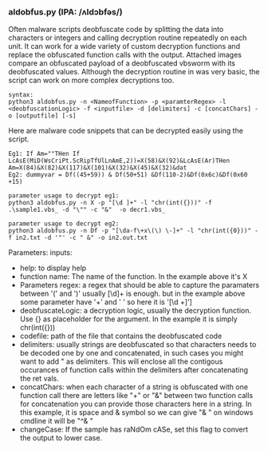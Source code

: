 ### aldobfus.py (IPA: /ʌldɔbfəs/)

Often malware scripts deobfuscate code by splitting the data into characters or integers and calling decryption routine repeatedly on each unit.
It can work for a wide variety of custom decryption functions and replace the obfuscated function calls with the output.
Attached images compare an obfuscated payload of a deobfuscated vbsworm with its deobfuscated values. Although the decryption routine in was very basic, the script can work on more complex decryptions too. 

~~~
syntax:
python3 aldobfus.py -n <NameofFunction> -p <paramterRegex> -l <deobfuscationLogic> -f <inputfile> -d [delimiters] -c [concatChars] -o [outputfile] [-s]

~~~

Here are malware code snippets that can be decrypted easily using the script.
~~~
Eg1: If Am=""THen If LcAsE(MiD(WsCriPt.ScRipTfUlLnAmE,2))=X(58)&X(92)&LcAsE(Ar)THen Am=X(84)&X(82)&X(117)&X(101)&X(32)&X(45)&X(32)&dat
Eg2: dummyvar = Df((45+59)) & Df(50+51) &Df(110-2)&Df(0x6c)&Df(0x60 +15)

parameter usage to decrypt eg1:	
python3 aldobfus.py -n X -p "[\d ]+" -l "chr(int({}))" -f .\sample1.vbs_ -d "\"" -c "&"  -o decr1.vbs_

parameter usage to decrypt eg2:
python3 aldobfus.py -n Df -p "[\da-f\+x\(\) \-]+" -l "chr(int({0}))" -f in2.txt -d '"' -c " &" -o in2.out.txt
~~~



Parameters:
inputs:
- help: to display help
- function name: The name of the function. In the example above it's X
- Parameters regex: a regex that should be able to capture the paramaters between '(' and ')'
				 usually [\d]+ is enough. but in the example above some parameter have '+' and ' ' so here it is '[\d \+]']
- deobfuscateLogic: a decryption logic, usually the decryption function. Use {} as placeholder for the argument.
			 In the example it is simply chr(int({}))
- codefile: path of the file that contains the deobfuscated code
- delimiters: usually strings are deobfuscated so that characters needs to be decoded one by one and concatenated, in such cases you might want to
	   add " as delimiters. This will enclose all the contigous occurances of function calls within the delimiters after concatenating the ret vals.
- concatChars: when each character of a string is obfuscated with one function call there are letters like "+" or "&" between two function calls for concatenation
	   you can provide those characters here in a string. In this example, it is space and & symbol so we can give "& " on windows cmdline it will be "^& "
- changeCase: If the sample has raNdOm cASe, set this flag to convert the output to lower case.

